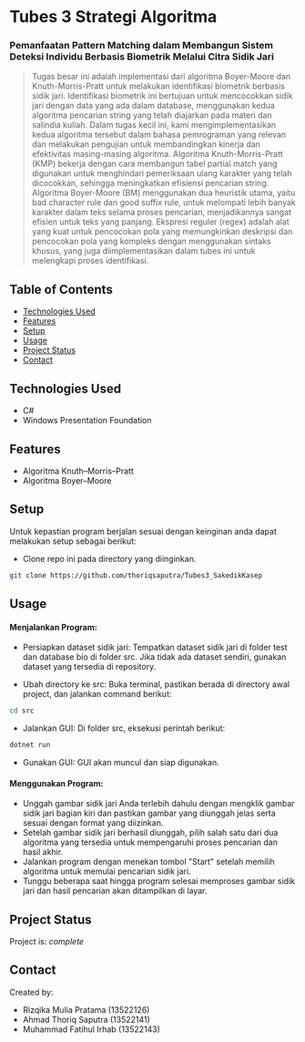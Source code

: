 # Tubes 3 Strategi Algoritma
### Pemanfaatan Pattern Matching dalam Membangun Sistem Deteksi Individu Berbasis Biometrik Melalui Citra Sidik Jari


> Tugas besar ini adalah implementasi dari algoritma Boyer-Moore dan Knuth-Morris-Pratt untuk melakukan identifikasi biometrik berbasis sidik jari. Identifikasi biometrik ini bertujuan untuk mencocokkan sidik jari dengan data yang ada dalam database, menggunakan kedua algoritma pencarian string yang telah diajarkan pada materi dan salindia kuliah. Dalam tugas kecil ini, kami mengimplementasikan kedua algoritma tersebut dalam bahasa pemrograman yang relevan dan melakukan pengujian untuk membandingkan kinerja dan efektivitas masing-masing algoritma. Algoritma Knuth-Morris-Pratt (KMP) bekerja dengan cara membangun tabel partial match yang digunakan untuk menghindari pemeriksaan ulang karakter yang telah dicocokkan, sehingga meningkatkan efisiensi pencarian string. Algoritma Boyer-Moore (BM) menggunakan dua heuristik utama, yaitu bad character rule dan good suffix rule, untuk melompati lebih banyak karakter dalam teks selama proses pencarian, menjadikannya sangat efisien untuk teks yang panjang. Ekspresi reguler (regex) adalah alat yang kuat untuk pencocokan pola yang memungkinkan deskripsi dan pencocokan pola yang kompleks dengan menggunakan sintaks khusus, yang juga diimplementasikan dalam tubes ini untuk melengkapi proses identifikasi.

## Table of Contents
* [Technologies Used](#technologies-used)
* [Features](#features)
* [Setup](#setup)
* [Usage](#usage)
* [Project Status](#project-status)
* [Contact](#contact)

## Technologies Used
- C#
- Windows Presentation Foundation

## Features
- Algoritma Knuth–Morris–Pratt
- Algoritma Boyer–Moore

## Setup
Untuk kepastian program berjalan sesuai dengan keinginan anda dapat melakukan setup sebagai berikut:

- Clone repo ini pada directory yang diinginkan.
```bash
git clone https://github.com/thoriqsaputra/Tubes3_SakedikKasep
```

## Usage
#### Menjalankan Program:
- Persiapkan dataset sidik jari: Tempatkan dataset sidik jari di folder test dan database bio di folder src. Jika tidak ada dataset sendiri, gunakan dataset yang tersedia di repository.

- Ubah directory ke src: Buka terminal, pastikan berada di directory awal project, dan jalankan command berikut:

```bash
cd src
```

- Jalankan GUI: Di folder src, eksekusi perintah berikut:

```bash
dotnet run
```
- Gunakan GUI: GUI akan muncul dan siap digunakan.

#### Menggunakan Program:
- Unggah gambar sidik jari Anda terlebih dahulu dengan mengklik gambar sidik jari bagian kiri dan pastikan gambar yang diunggah jelas serta sesuai dengan format yang diizinkan.
- Setelah gambar sidik jari berhasil diunggah, pilih salah satu dari dua algoritma yang tersedia untuk mempengaruhi proses pencarian dan hasil akhir.
- Jalankan program dengan menekan tombol "Start" setelah memilih algoritma untuk memulai pencarian sidik jari.
- Tunggu beberapa saat hingga program selesai memproses gambar sidik jari dan hasil pencarian akan ditampilkan di layar.


## Project Status
Project is: _complete_

## Contact
Created by:
- Rizqika Mulia Pratama (13522126)
- Ahmad Thoriq Saputra (13522141)
- Muhammad Fatihul Irhab (13522143)

